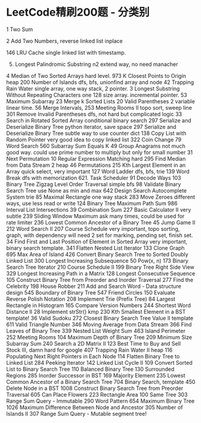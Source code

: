 # LeetCode精刷200题 - 分类别

1 Two Sum 

2 Add Two Numbers, reverse linked list inplace 

146 LRU Cache single linked list with timestamp. 

5. Longest Palindromic Substring n2 extend way, no need manacher 

4 Median of Two Sorted Arrays hard level. 973 K Closest Points to Origin heap 200 Number of Islands dfs, bfs, unionfind array and node 42 Trapping Rain Water single array, one way stack, 2 pointer. 3 Longest Substring Without Repeating Characters one 128 size array. incremental pointer. 53 Maximum Subarray 23 Merge k Sorted Lists 20 Valid Parentheses 2 variable linear time. 56 Merge Intervals, 253 Meeting Rooms II topo sort, sweep line 301 Remove Invalid Parentheses dfs, not hard but complicated logic 33 Search in Rotated Sorted Array conditional binary search 297 Serialize and Deserialize Binary Tree python iterator, save space 297 Serialize and Deserialize Binary Tree subtle way to use counter dict 138 Copy List with Random Pointer very good idea to copy linked list 322 Coin Change 79 Word Search 560 Subarray Sum Equals K 49 Group Anagrams not much good way. could use prime number to multiply but only for small number 31 Next Permutation 10 Regular Expression Matching hard 295 Find Median from Data Stream 2 heap 46 Permutations 215 Kth Largest Element in an Array quick select, very important 127 Word Ladder dfs, bfs, trie 139 Word Break dfs with memorization 621. Task Scheduler 91 Decode Ways 103 Binary Tree Zigzag Level Order Traversal simple bfs 98 Validate Binary Search Tree use None as min and max 642 Design Search Autocomplete System trie 85 Maximal Rectangle one way stack 283 Move Zeroes different ways, use less read or write 124 Binary Tree Maximum Path Sum 986 Interval List Intersections 39 Combination Sum 227 Basic Calculator II very subtle 239 Sliding Window Maximum ask many times, could be used for rate limiter 236 Lowest Common Ancestor of a Binary Tree 45 Jump Game II 212 Word Search II 207 Course Schedule very important, topo sorting, graph, with dependency will need 2 set for marking, pending set, finish set. 34 Find First and Last Position of Element in Sorted Array very important, binary search template. 341 Flatten Nested List Iterator 133 Clone Graph 695 Max Area of Island 426 Convert Binary Search Tree to Sorted Doubly Linked List 300 Longest Increasing Subsequence 50 Pow\(x, n\) 173 Binary Search Tree Iterator 210 Course Schedule II 199 Binary Tree Right Side View 329 Longest Increasing Path in a Matrix 128 Longest Consecutive Sequence 105 Construct Binary Tree from Preorder and Inorder Traversal 277 Find the Celebrity 198 House Robber 211 Add and Search Word - Data structure design 545 Boundary of Binary Tree 547 Friend Circles 150 Evaluate Reverse Polish Notation 208 Implement Trie \(Prefix Tree\) 84 Largest Rectangle in Histogram 165 Compare Version Numbers 244 Shortest Word Distance II 28 Implement strStr\(\) kmp 230 Kth Smallest Element in a BST template! 36 Valid Sudoku 272 Closest Binary Search Tree Value II template 611 Valid Triangle Number 346 Moving Average from Data Stream 366 Find Leaves of Binary Tree 339 Nested List Weight Sum 463 Island Perimeter 252 Meeting Rooms 104 Maximum Depth of Binary Tree 209 Minimum Size Subarray Sum 240 Search a 2D Matrix II 123 Best Time to Buy and Sell Stock III, damn hard for google 407 Trapping Rain Water II heap 116 Populating Next Right Pointers in Each Node 114 Flatten Binary Tree to Linked List 284 Peeking Iterator 142 Linked List Cycle II 109 Convert Sorted List to Binary Search Tree 110 Balanced Binary Tree 130 Surrounded Regions 285 Inorder Successor in BST 169 Majority Element 235 Lowest Common Ancestor of a Binary Search Tree 704 Binary Search, template 450 Delete Node in a BST 1008 Construct Binary Search Tree from Preorder Traversal 605 Can Place Flowers 223 Rectangle Area 100 Same Tree 303 Range Sum Query - Immutable 290 Word Pattern 654 Maximum Binary Tree 1026 Maximum Difference Between Node and Ancestor 305 Number of Islands II 307 Range Sum Query - Mutable segment tree!

